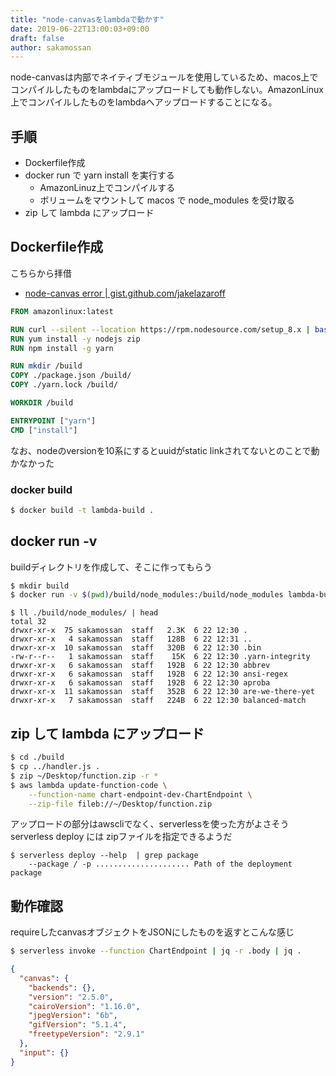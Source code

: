 ```yaml
---
title: "node-canvasをlambdaで動かす"
date: 2019-06-22T13:00:03+09:00
draft: false
author: sakamossan
---
```


node-canvasは内部でネイティブモジュールを使用しているため、macos上でコンパイルしたものをlambdaにアップロードしても動作しない。AmazonLinux上でコンパイルしたものをlambdaへアップロードすることになる。


## 手順

- Dockerfile作成
- docker run で yarn install を実行する
  - AmazonLinuz上でコンパイルする
  - ボリュームをマウントして macos で node_modules を受け取る
- zip して lambda にアップロード



## Dockerfile作成

こちらから拝借

- [node-canvas error | gist.github.com/jakelazaroff](https://gist.github.com/jakelazaroff/29e3e6d81c6cba1c6a8a10c09324c888)

```dockerfile
FROM amazonlinux:latest

RUN curl --silent --location https://rpm.nodesource.com/setup_8.x | bash -
RUN yum install -y nodejs zip
RUN npm install -g yarn

RUN mkdir /build
COPY ./package.json /build/
COPY ./yarn.lock /build/

WORKDIR /build

ENTRYPOINT ["yarn"]
CMD ["install"]
```

なお、nodeのversionを10系にするとuuidがstatic linkされてないとのことで動かなかった


### docker build

```bash
$ docker build -t lambda-build .
```


## docker run -v

buildディレクトリを作成して、そこに作ってもらう

```bash
$ mkdir build
$ docker run -v $(pwd)/build/node_modules:/build/node_modules lambda-build
```

```console
$ ll ./build/node_modules/ | head
total 32
drwxr-xr-x  75 sakamossan  staff   2.3K  6 22 12:30 .
drwxr-xr-x   4 sakamossan  staff   128B  6 22 12:31 ..
drwxr-xr-x  10 sakamossan  staff   320B  6 22 12:30 .bin
-rw-r--r--   1 sakamossan  staff    15K  6 22 12:30 .yarn-integrity
drwxr-xr-x   6 sakamossan  staff   192B  6 22 12:30 abbrev
drwxr-xr-x   6 sakamossan  staff   192B  6 22 12:30 ansi-regex
drwxr-xr-x   6 sakamossan  staff   192B  6 22 12:30 aproba
drwxr-xr-x  11 sakamossan  staff   352B  6 22 12:30 are-we-there-yet
drwxr-xr-x   7 sakamossan  staff   224B  6 22 12:30 balanced-match
```


## zip して lambda にアップロード

```bash
$ cd ./build
$ cp ../handler.js .
$ zip ~/Desktop/function.zip -r *
$ aws lambda update-function-code \
    --function-name chart-endpoint-dev-ChartEndpoint \
    --zip-file fileb://~/Desktop/function.zip
```

アップロードの部分はawscliでなく、serverlessを使った方がよさそう
serverless deploy には zipファイルを指定できるようだ

```
$ serverless deploy --help  | grep package
    --package / -p ..................... Path of the deployment package
```


## 動作確認

requireしたcanvasオブジェクトをJSONにしたものを返すとこんな感じ

```bash
$ serverless invoke --function ChartEndpoint | jq -r .body | jq .
```

```json
{
  "canvas": {
    "backends": {},
    "version": "2.5.0",
    "cairoVersion": "1.16.0",
    "jpegVersion": "6b",
    "gifVersion": "5.1.4",
    "freetypeVersion": "2.9.1"
  },
  "input": {}
}
```
